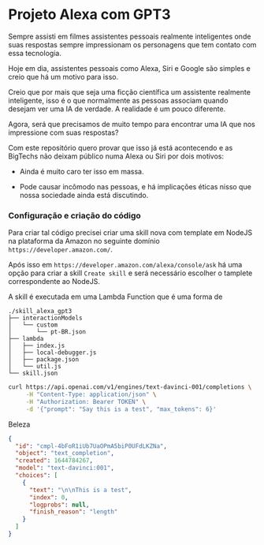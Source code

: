 # Projeto Alexa com GPT3

Sempre assisti em filmes assistentes pessoais realmente inteligentes onde suas respostas sempre impressionam os personagens que tem contato com essa tecnologia.

Hoje em dia, assistentes pessoais como Alexa, Siri e Google são simples e creio que há um motivo para isso.

Creio que por mais que seja uma ficção científica um assistente realmente inteligente, isso é o que normalmente as pessoas associam quando desejam ver uma IA de verdade. A realidade é um pouco diferente.

Agora, será que precisamos de muito tempo para encontrar uma IA que nos impressione com suas respostas?

Com este repositório quero provar que isso já está acontecendo e as BigTechs não deixam público numa Alexa ou Siri por dois motivos:

- Ainda é muito caro ter isso em massa.

- Pode causar incômodo nas pessoas, e há implicações éticas nisso que nossa sociedade ainda está discutindo.

### Configuração e criação do código

Para criar tal código precisei criar uma skill nova com template em NodeJS na plataforma da Amazon no seguinte domínio `https://developer.amazon.com/`.

Após isso em `https://developer.amazon.com/alexa/console/ask` há uma opção para criar a skill `Create skill` e será necessário escolher o tamplete correspondente ao NodeJS.

A skill é executada em uma Lambda Function que é uma forma de 

```
./skill_alexa_gpt3
├── interactionModels
│   └── custom
│       └── pt-BR.json
├── lambda
│   ├── index.js
│   ├── local-debugger.js
│   ├── package.json
│   └── util.js
└── skill.json
```





```bash
curl https://api.openai.com/v1/engines/text-davinci-001/completions \
     -H "Content-Type: application/json" \
     -H "Authorization: Bearer TOKEN" \
     -d '{"prompt": "Say this is a test", "max_tokens": 6}'
```

Beleza

```json
{
  "id": "cmpl-4bFoR1iUb7UaOPmA5biP0UFdLKZNa",
  "object": "text_completion",
  "created": 1644784267,
  "model": "text-davinci:001",
  "choices": [
    {
      "text": "\n\nThis is a test",
      "index": 0,
      "logprobs": null,
      "finish_reason": "length"
    }
  ]
}
```


